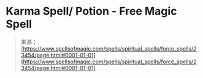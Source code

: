 <!--yml
category: 未分类
date: 2024-06-12 19:08:37
-->

# Karma Spell/ Potion - Free Magic Spell

> 来源：[https://www.spellsofmagic.com/spells/spiritual_spells/force_spells/23454/page.html#0001-01-01](https://www.spellsofmagic.com/spells/spiritual_spells/force_spells/23454/page.html#0001-01-01)